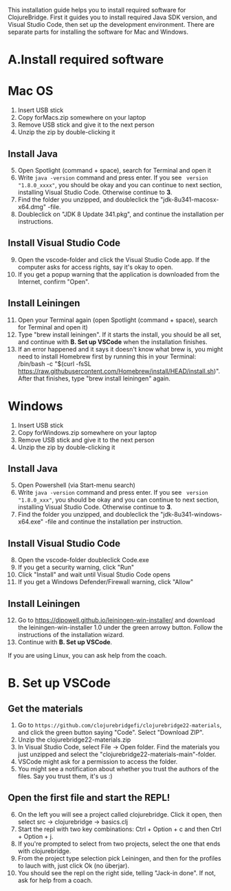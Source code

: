 This installation guide helps you to install required software for ClojureBridge.
First it guides you to install required Java SDK version, and Visual Studio Code, then set up the development environment. There are separate parts for installing the software for Mac and Windows.

# A.Install required software

# Mac OS

1. Insert USB stick
2. Copy forMacs.zip somewhere on your laptop
3. Remove USB stick and give it to the next person
4. Unzip the zip by double-clicking it

## Install Java

5. Open Spotlight (command + space), search for Terminal and open it
6. Write `java -version` command and press enter. If you see ` version "1.8.0_xxxx"`, you should be okay and you can continue to next section, installing Visual Studio Code. Otherwise continue to **3**.
7. Find the folder you unzipped, and doubleclick the "jdk-8u341-macosx-x64.dmg" -file.
8. Doubleclick on "JDK 8 Update 341.pkg", and continue the installation per instructions.

## Install Visual Studio Code

9. Open the vscode-folder and click the Visual Studio Code.app. If the computer asks for access rights, say it's okay to open.
10. If you get a popup warning that the application is downloaded from the Internet, confirm "Open".

## Install Leiningen

11. Open your Terminal again (open Spotlight (command + space), search for Terminal and open it)
12. Type "brew install leiningen". If it starts the install, you should be all set, and continue with **B. Set up VSCode** when the installation finishes.
13. If an error happened and it says it doesn't know what brew is, you might need to install Homebrew first by running this in your Terminal:
/bin/bash -c "$(curl -fsSL https://raw.githubusercontent.com/Homebrew/install/HEAD/install.sh)". After that finishes, type "brew install leiningen" again.

# Windows

1. Insert USB stick
2. Copy forWindows.zip somewhere on your laptop
3. Remove USB stick and give it to the next person
4. Unzip the zip by double-clicking it

## Install Java

5. Open Powershell (via Start-menu search)
6. Write `java -version` command and press enter. If you see ` version "1.8.0_xxx"`, you should be okay and you can continue to next section, installing Visual Studio Code. Otherwise continue to **3**.
7. Find the folder you unzipped, and doubleclick the "jdk-8u341-windows-x64.exe" -file and continue the installation per instruction.

## Install Visual Studio Code

8. Open the vscode-folder doubleclick Code.exe
9. If you get a security warning, click "Run"
10. Click "Install" and wait until Visual Studio Code opens
11. If you get a Windows Defender/Firewall warning, click "Allow"

## Install Leiningen

12. Go to https://djpowell.github.io/leiningen-win-installer/ and download the leiningen-win-installer 1.0 under the green arrowy button. Follow the instructions of the installation wizard.
13. Continue with **B. Set up VSCode**.

If you are using Linux, you can ask help from the coach.

# B. Set up VSCode

## Get the materials

1. Go to `https://github.com/clojurebridgefi/clojurebridge22-materials`, and click the green button saying "Code". Select "Download ZIP".
2. Unzip the clojurebridge22-materials.zip
3. In Visual Studio Code, select File -> Open folder. Find the materials you just unzipped and select the "clojurebridge22-materials-main"-folder.
4. VSCode might ask for a permission to access the folder.
5. You might see a notification about whether you trust the authors of the files. Say you trust them, it's us :)

## Open the first file and start the REPL!

6. On the left you will see a project called clojurebridge. Click it open, then select src → clojurebridge → basics.clj
7. Start the repl with two key combinations: Ctrl + Option + c and then Ctrl + Option + j.
8. If you're prompted to select from two projects, select the one that ends with clojurebridge.
9. From the project type selection pick Leiningen, and then for the profiles to lauch with, just click Ok (no überjar).
10. You should see the repl on the right side, telling "Jack-in done". If not, ask for help from a coach.
